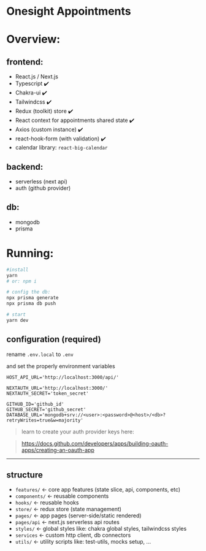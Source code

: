 # Onesight Appointments

# Overview:

## frontend:

-   React.js / Next.js
-   Typescript ✔️
-   Chakra-ui ✔️
-   Tailwindcss ✔️
-   Redux (toolkit) store ✔️
-   React context for appointments shared state ✔️
-   Axios (custom instance) ✔️
-   react-hook-form (with validation) ✔️
-   calendar library: `react-big-calendar`

## backend:

-   serverless (next api)
-   auth (github provider)

## db:

-   mongodb
-   prisma

# Running:

```sh
#install
yarn
# or: npm i

# config the db:
npx prisma generate
npx prisma db push

# start
yarn dev

```

## configuration (required)

rename `.env.local` to `.env`

and set the properly environment variables

```env
HOST_API_URL='http://localhost:3000/api/'

NEXTAUTH_URL='http://localhost:3000/'
NEXTAUTH_SECRET='token_secret'

GITHUB_ID='github_id'
GITHUB_SECRET='github_secret'
DATABASE_URL='mongodb+srv://<user>:<password>@<host>/<db>?retryWrites=true&w=majority'
```

> learn to create your auth provider keys here:

> https://docs.github.com/developers/apps/building-oauth-apps/creating-an-oauth-app

---

## structure

-   `features/` <- core app features (state slice, api, components, etc)
-   `components/` <- reusable components
-   `hooks/` <- reusable hooks
-   `store/` <- redux store (state management)
-   `pages/` <- app pages (server-side/static rendered)
-   `pages/api` <- next.js serverless api routes
-   `styles/` <- global styles like: chakra global styles, tailwindcss styles
-   `services` <- custom http client, db connectors
-   `utils/` <- utility scripts like: test-utils, mocks setup, ...
